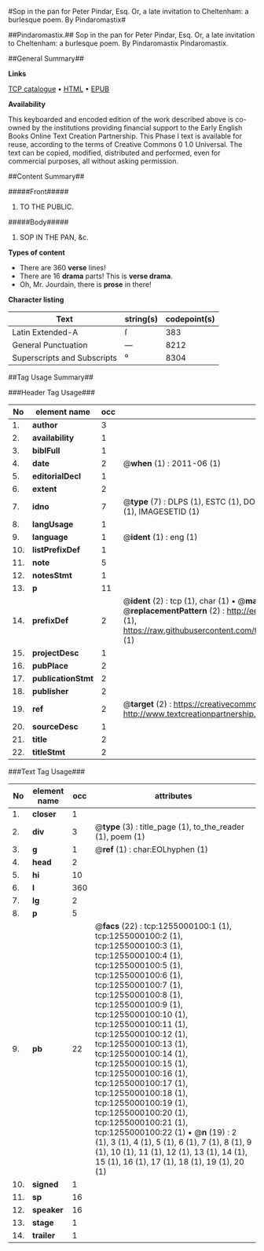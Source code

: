 #Sop in the pan for Peter Pindar, Esq. Or, a late invitation to Cheltenham: a burlesque poem. By Pindaromastix#

##Pindaromastix.##
Sop in the pan for Peter Pindar, Esq. Or, a late invitation to Cheltenham: a burlesque poem. By Pindaromastix
Pindaromastix.

##General Summary##

**Links**

[TCP catalogue](http://www.ota.ox.ac.uk/tcp/)  • 
[HTML](http://tei.it.ox.ac.uk/tcp/Texts-HTML/free/004/004813010.html)  • 
[EPUB](http://tei.it.ox.ac.uk/tcp/Texts-EPUB/free/004/004813010.epub)

**Availability**

This keyboarded and encoded edition of the
	       work described above is co-owned by the institutions
	       providing financial support to the Early English Books
	       Online Text Creation Partnership. This Phase I text is
	       available for reuse, according to the terms of Creative
	       Commons 0 1.0 Universal. The text can be copied,
	       modified, distributed and performed, even for
	       commercial purposes, all without asking permission.


##Content Summary##

#####Front#####

1. TO THE PUBLIC.

#####Body#####

1. SOP IN THE PAN, &c.

**Types of content**

  * There are 360 **verse** lines!
  * There are 16 **drama** parts! This is **verse drama**.
  * Oh, Mr. Jourdain, there is **prose** in there!

**Character listing**


|Text|string(s)|codepoint(s)|
|---|---|---|
|Latin Extended-A|ſ|383|
|General Punctuation|—|8212|
|Superscripts             and Subscripts|⁰|8304|

##Tag Usage Summary##

###Header Tag Usage###

|No|element name|occ|attributes|
|---|---|---|---|
|1.|__author__|3||
|2.|__availability__|1||
|3.|__biblFull__|1||
|4.|__date__|2| @__when__ (1) : 2011-06 (1)|
|5.|__editorialDecl__|1||
|6.|__extent__|2||
|7.|__idno__|7| @__type__ (7) : DLPS (1), ESTC (1), DOCNO (1), TCP (1), GALEDOCNO (1), CONTENTSET (1), IMAGESETID (1)|
|8.|__langUsage__|1||
|9.|__language__|1| @__ident__ (1) : eng (1)|
|10.|__listPrefixDef__|1||
|11.|__note__|5||
|12.|__notesStmt__|1||
|13.|__p__|11||
|14.|__prefixDef__|2| @__ident__ (2) : tcp (1), char (1)  •  @__matchPattern__ (2) : ([0-9\-]+):([0-9IVX]+) (1), (.+) (1)  •  @__replacementPattern__ (2) : http://eebo.chadwyck.com/downloadtiff?vid=$1&page=$2 (1), https://raw.githubusercontent.com/textcreationpartnership/Texts/master/tcpchars.xml#$1 (1)|
|15.|__projectDesc__|1||
|16.|__pubPlace__|2||
|17.|__publicationStmt__|2||
|18.|__publisher__|2||
|19.|__ref__|2| @__target__ (2) : https://creativecommons.org/publicdomain/zero/1.0/ (1), http://www.textcreationpartnership.org/docs/. (1)|
|20.|__sourceDesc__|1||
|21.|__title__|2||
|22.|__titleStmt__|2||


###Text Tag Usage###

|No|element name|occ|attributes|
|---|---|---|---|
|1.|__closer__|1||
|2.|__div__|3| @__type__ (3) : title_page (1), to_the_reader (1), poem (1)|
|3.|__g__|1| @__ref__ (1) : char:EOLhyphen (1)|
|4.|__head__|2||
|5.|__hi__|10||
|6.|__l__|360||
|7.|__lg__|2||
|8.|__p__|5||
|9.|__pb__|22| @__facs__ (22) : tcp:1255000100:1 (1), tcp:1255000100:2 (1), tcp:1255000100:3 (1), tcp:1255000100:4 (1), tcp:1255000100:5 (1), tcp:1255000100:6 (1), tcp:1255000100:7 (1), tcp:1255000100:8 (1), tcp:1255000100:9 (1), tcp:1255000100:10 (1), tcp:1255000100:11 (1), tcp:1255000100:12 (1), tcp:1255000100:13 (1), tcp:1255000100:14 (1), tcp:1255000100:15 (1), tcp:1255000100:16 (1), tcp:1255000100:17 (1), tcp:1255000100:18 (1), tcp:1255000100:19 (1), tcp:1255000100:20 (1), tcp:1255000100:21 (1), tcp:1255000100:22 (1)  •  @__n__ (19) : 2 (1), 3 (1), 4 (1), 5 (1), 6 (1), 7 (1), 8 (1), 9 (1), 10 (1), 11 (1), 12 (1), 13 (1), 14 (1), 15 (1), 16 (1), 17 (1), 18 (1), 19 (1), 20 (1)|
|10.|__signed__|1||
|11.|__sp__|16||
|12.|__speaker__|16||
|13.|__stage__|1||
|14.|__trailer__|1||
